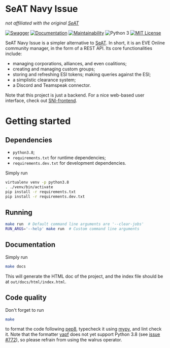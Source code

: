 SeAT Navy Issue
===============

*not affiliated with the original [SeAT](https://github.com/eveseat/seat)*

[![Swagger](https://badgen.net/badge/openapi/3/red)](https://editor.swagger.io/?url=https://raw.githubusercontent.com/altaris/seat-navy-issue/master/docs/openapi.yml)
[![Documentation](https://badgen.net/badge/documentation/here/green)](https://altaris.github.io/seat-navy-issue/)
[![Maintainability](https://api.codeclimate.com/v1/badges/c96b3a343687b9a4a3fa/maintainability)](https://codeclimate.com/github/altaris/seat-navy-issue/maintainability)
![Python 3](https://badgen.net/badge/Python/3/blue)
[![MIT License](https://badgen.net/badge/license/MIT/blue)](https://choosealicense.com/licenses/mit/)

SeAT Navy Issue is a simpler alternative to
[SeAT](https://github.com/eveseat/seat). In short, it is an EVE Online
community manager, in the form of a REST API. Its core functionalities include:

* managing corporations, alliances, and even coalitions;
* creating and managing custom groups;
* storing and refreshing ESI tokens; making queries against the ESI;
* a simplistic clearance system;
* a Discord and Teamspeak connector.

Note that this project is just a backend. For a nice web-based user interface,
check out [SNI-frontend](https://github.com/r0kym/SNI-frontend).

# Getting started

## Dependencies

* `python3.8`;
* `requirements.txt` for runtime dependencies;
* `requirements.dev.txt` for development dependencies.

Simply run
```sh
virtualenv venv -p python3.8
. ./venv/bin/activate
pip install -r requirements.txt
pip install -r requirements.dev.txt
```

## Running

```sh
make run  # Default command line arguments are '--clear-jobs'
RUN_ARGS='--help' make run  # Custom command line arguments
```

## Documentation

Simply run
```sh
make docs
```
This will generate the HTML doc of the project, and the index file should be at
`out/docs/html/index.html`.


## Code quality

Don't forget to run
```sh
make
```
to format the code following [pep8](https://www.python.org/dev/peps/pep-0008/),
typecheck it using [mypy](http://mypy-lang.org/), and lint check it. Note that
the formatter [yapf](https://github.com/google/yapf) does not yet support
Python 3.8 (see [issue #772](https://github.com/google/yapf/issues/772)), so
please refrain from using the walrus operator.
